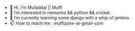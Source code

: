 - 👋 Hi, I’m Mufaddal || Muffi 
- 👀 I’m interested in networks && python && cricket.
- 🌱 I’m currently learning some django with a whip of jenkins.
- 📫 How to reach me : muffizone-at-gmail-com

<!---
mpresswala/mpresswala is a ✨ special ✨ repository because its `README.md` (this file) appears on your GitHub profile.
You can click the Preview link to take a look at your changes.
--->
